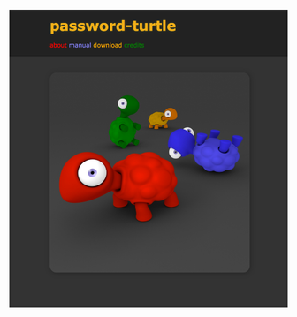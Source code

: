 
[![](https://raw.githubusercontent.com/monsterkodi/password-turtle/master/img/web.png)](https://monsterkodi.github.io/password-turtle/)
